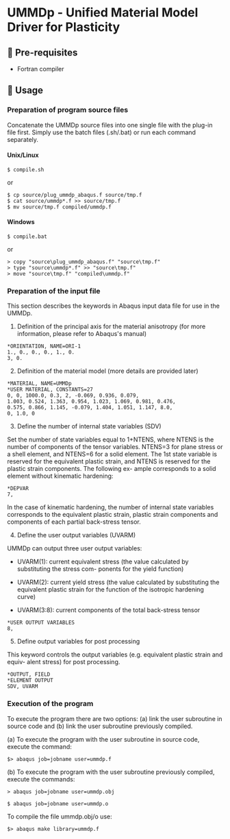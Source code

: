 # UMMDp - Unified Material Model Driver for Plasticity

## :wrench: Pre-requisites

* Fortran compiler

## :rocket: Usage

### Preparation of program source files

Concatenate the UMMDp source files into one single file with the plug-in file first. Simply use the batch files (.sh/.bat) or run each command separately.

#### Unix/Linux

````
$ compile.sh
````

  or

````
$ cp source/plug_ummdp_abaqus.f source/tmp.f
$ cat source/ummdp*.f >> source/tmp.f
$ mv source/tmp.f compiled/ummdp.f
````

#### Windows

````
$ compile.bat
````

  or

````
> copy "source\plug_ummdp_abaqus.f" "source\tmp.f"
> type "source\ummdp*.f" >> "source\tmp.f"
> move "source\tmp.f" "compiled\ummdp.f"
````

### Preparation of the input file

This section describes the keywords in Abaqus input data file for use in the UMMDp.

1. Definition of the principal axis for the material anisotropy (for more information, please refer to Abaqus's manual)
````
*ORIENTATION, NAME=ORI-1
1., 0., 0., 0., 1., 0.
3, 0.
````

2. Definition of the material model (more details are provided later)
````
*MATERIAL, NAME=UMMDp
*USER MATERIAL, CONSTANTS=27
0, 0, 1000.0, 0.3, 2, -0.069, 0.936, 0.079,
1.003, 0.524, 1.363, 0.954, 1.023, 1.069, 0.981, 0.476,
0.575, 0.866, 1.145, -0.079, 1.404, 1.051, 1.147, 8.0,
0, 1.0, 0
````

3. Define the number of internal state variables (SDV)

Set the number of state variables equal to 1+NTENS, where NTENS is the number of
components of the tensor variables. NTENS=3 for plane stress or a shell element,
and NTENS=6 for a solid element. The 1st state variable is reserved for the equivalent plastic
strain, and NTENS is reserved for the plastic strain components. The following ex-
ample corresponds to a solid element without kinematic hardening:
````
*DEPVAR
7,
````
In the case of kinematic hardening, the number of internal state variables corresponds
to the equivalent plastic strain, plastic strain components and components of each
partial back-stress tensor.

4. Define the user output variables (UVARM)

UMMDp can output three user output variables:

- UVARM(1): current equivalent stress (the value calculated by substituting the stress com-
ponents for the yield function)

- UVARM(2): current yield stress (the value calculated by substituting the equivalent plastic
strain for the function of the isotropic hardening curve)

- UVARM(3:8): current components of the total back-stress tensor
````
*USER OUTPUT VARIABLES
8,
````

5. Define output variables for post processing

This keyword controls the output variables (e.g. equivalent plastic strain and equiv-
alent stress) for post processing.
````
*OUTPUT, FIELD
*ELEMENT OUTPUT
SDV, UVARM
````

### Execution of the program
 
 To execute the program there are two options: (a) link the user subroutine in source code
and (b) link the user subroutine previously compiled.

(a) To execute the program with the user subroutine in source code, execute the command:
````
$> abaqus job=jobname user=ummdp.f
````

(b) To execute the program with the user subroutine previously compiled, execute the commands:
````
> abaqus job=jobname user=ummdp.obj
````
````
$ abaqus job=jobname user=ummdp.o
````

To compile the file ummdp.obj/o use:
````
$> abaqus make library=ummdp.f
````
